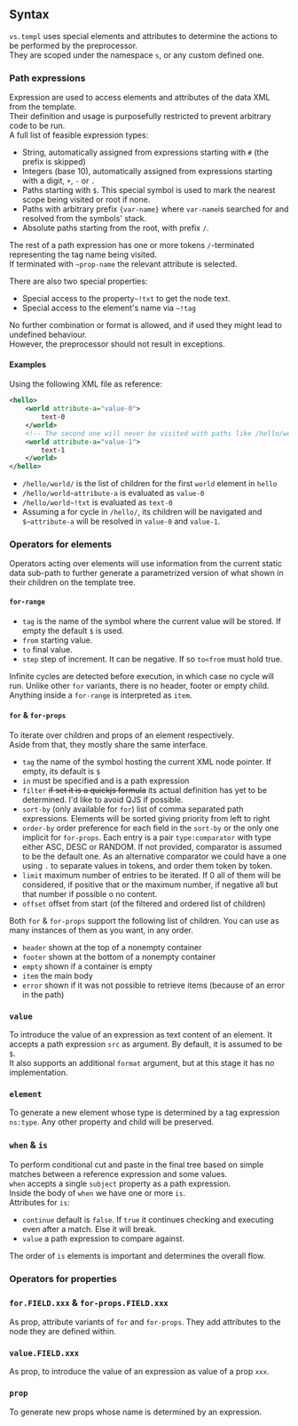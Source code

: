 ## Syntax
`vs.templ` uses special elements and attributes to determine the actions to be performed by the preprocessor.  
They are scoped under the namespace `s`, or any custom defined one.  

### Path expressions
Expression are used to access elements and attributes of the data XML from the template.  
Their definition and usage is purposefully restricted to prevent arbitrary code to be run.  
A full list of feasible expression types:

- String, automatically assigned from expressions starting with `#` (the prefix is skipped)
- Integers (base 10), automatically assigned from expressions starting with a digit, `+`, `-` or `.`
- Paths starting with `$`. This special symbol is used to mark the nearest scope being visited or root if none.
- Paths with arbitrary prefix `{var-name}` where `var-name`is searched for and resolved from the symbols' stack.
- Absolute paths starting from the root, with prefix `/`.

The rest of a path expression has one or more tokens `/`-terminated representing the tag name being visited.  
If terminated with `~prop-name` the relevant attribute is selected.

There are also two special properties:
- Special access to the property`~!txt` to get the node text.
- Special access to the element's name via `~!tag`

No further combination or format is allowed, and if used they might lead to undefined behaviour.  
However, the preprocessor should not result in exceptions.

#### Examples
Using the following XML file as reference:
```xml
<hello>
    <world attribute-a="value-0">
        text-0
    </world>
    <!-- The second one will never be visited with paths like /hello/world/-->
    <world attribute-a="value-1">
        text-1
    </world>
</hello>
```

- `/hello/world/` is the list of children for the first `world` element in `hello`
- `/hello/world~attribute-a` is evaluated as `value-0`
- `/hello/world~!txt` is evaluated as `text-0`
- Assuming a for cycle in `/hello/`, its children will be navigated and `$~attribute-a` will be resolved in `value-0` and `value-1`.

### Operators for elements
Operators acting over elements will use information from the current static data sub-path to further generate a parametrized version of what shown in their children on the template tree.

#### `for-range`

- `tag` is the name of the symbol where the current value will be stored. If empty the default `$` is used.
- `from` starting value.
- `to` final value.
- `step` step of increment. It can be negative. If so `to<from` must hold true.

Infinite cycles are detected before execution, in which case no cycle will run. Unlike other `for` variants, there is no header, footer or empty child. Anything inside a `for-range` is interpreted as `item`.

#### `for` & `for-props`

To iterate over children and props of an element respectively.  
Aside from that, they mostly share the same interface.

- `tag` the name of the symbol hosting the current XML node pointer. If empty, its default is `$`
- `in` must be specified and is a path expression
- `filter` ~~if set it is a quickjs formula~~ its actual definition has yet to be determined. I'd like to avoid QJS if possible.
- `sort-by` (only available for `for`) list of comma separated path expressions. Elements will be sorted giving priority from left to right
- `order-by` order preference for each field in the `sort-by` or the only one implicit for `for-props`. Each entry is a pair `type:comparator` with type either ASC, DESC or RANDOM. If not provided, comparator is assumed to be the default one. As an alternative comparator we could have a one using `.` to separate values in tokens, and order them token by token.
- `limit` maximum number of entries to be iterated. If 0 all of them will be considered, if positive that or the maximum number, if negative all but that number if possible o no content.
- `offset` offset from start (of the filtered and ordered list of children)

Both `for` & `for-props` support the following list of children. You can use as many instances of them as you want, in any order.

- `header` shown at the top of a nonempty container
- `footer` shown at the bottom of a nonempty container
- `empty` shown if a container is empty
- `item` the main body
- `error` shown if it was not possible to retrieve items (because of an error in the path)

### `value`

To introduce the value of an expression as text content of an element. It accepts a path expression `src` as argument. By default, it is assumed to be `$`.  
It also supports an additional `format` argument, but at this stage it has no implementation.

### `element`

To generate a new element whose type is determined by a tag expression `ns:type`. Any other property and child will be preserved.

### `when` & `is`

To perform conditional cut and paste in the final tree based on simple matches between a reference expression and some values.  
`when` accepts a single `subject` property as a path expression.  
Inside the body of `when` we have one or more `is`.  
Attributes for `is`:

- `continue` default is `false`. If `true` it continues checking and executing even after a match. Else it will break.
- `value` a path expression to compare against.

The order of `is` elements is important and determines the overall flow.

### Operators for properties

### `for.FIELD.xxx` & `for-props.FIELD.xxx`

As prop, attribute variants of `for` and `for-props`. They add attributes to the node they are defined within.

### `value.FIELD.xxx`

As prop, to introduce the value of an expression as value of a prop `xxx`.

### `prop`

To generate new props whose name is determined by an expression.

